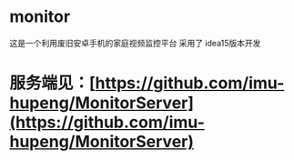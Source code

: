 # monitor
这是一个利用废旧安卓手机的家庭视频监控平台
采用了 idea15版本开发
# 服务端见：[https://github.com/imu-hupeng/MonitorServer](https://github.com/imu-hupeng/MonitorServer)
